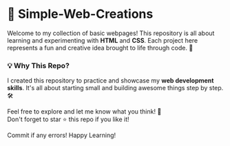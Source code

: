 # 🌟 Simple-Web-Creations
Welcome to my collection of basic webpages! This repository is all about learning and experimenting with **HTML** and **CSS**. Each project here represents a fun and creative idea brought to life through code. 🚀


<!-- ## 🎨 What's Inside?

- 🇮🇳 **Indian Flag**: A simple representation of the Indian flag using only HTML and CSS.  
- 🎴 **Pokemon Card**: A custom-designed card inspired by Pokémon.  
- 📄 **More to Come**: Stay tuned for more fun projects!

--- -->

### 💡 Why This Repo?

I created this repository to practice and showcase my **web development skills**. It's all about starting small and building awesome things step by step. 🛠️


Feel free to explore and let me know what you think! 🥰  
Don't forget to star ⭐ this repo if you like it!  

Commit if any errors! Happy Learning!
